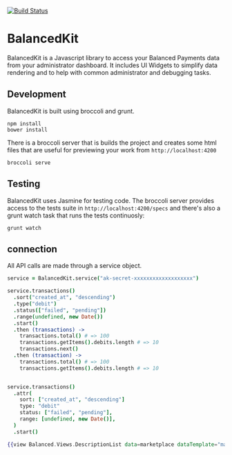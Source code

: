 [![Build Status](https://travis-ci.org/balanced/balanced_kit.svg)](https://travis-ci.org/balanced/balanced_kit)

# BalancedKit

BalancedKit is a Javascript library to access your Balanced Payments data from
your administrator dashboard. It includes UI Widgets to simplify data rendering
and to help with common administrator and debugging tasks.

## Development

BalancedKit is built using broccoli and grunt.

```
npm install
bower install
```

There is a broccoli server that is builds the project and creates some html files
that are useful for previewing your work from `http://localhost:4200`

```
broccoli serve
```

## Testing

BalancedKit uses Jasmine for testing code. The broccoli server provides access
to the tests suite in `http://localhost:4200/specs` and there's also a grunt watch
task that runs the tests continuosly:

```
grunt watch
```

## connection


All API calls are made through a service object.

```coffee
service = BalancedKit.service("ak-secret-xxxxxxxxxxxxxxxxxxx")

service.transactions()
  .sort("created_at", "descending")
  .type("debit")
  .status(["failed", "pending"])
  .range(undefined, new Date())
  .start()
  .then (transactions) ->
    transactions.total() # => 100
    transactions.getItems().debits.length # => 10
    transactions.next()
  .then (transaction) ->
    transactions.total() # => 100
    transactions.getItems().debits.length # => 10


service.transactions()
  .attr(
    sort: ["created_at", "descending"]
    type: "debit"
    status: ["failed", "pending"],
    range: [undefined, new Date()],
  )
  .start()

```

```hbs
{{view Balanced.Views.DescriptionList data=marketplace dataTemplate="marketplace"}}
```
